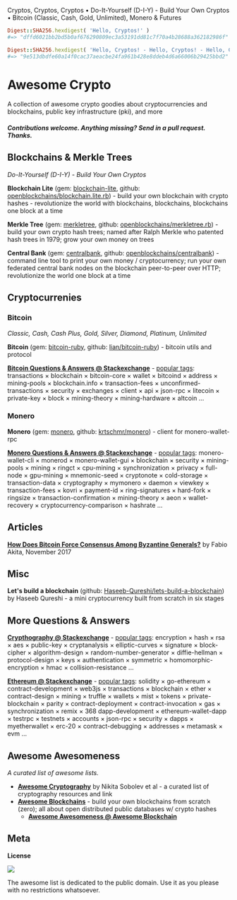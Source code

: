 Cryptos, Cryptos, Cryptos • Do-It-Yourself (D-I-Y) - Build Your Own Cryptos  • Bitcoin (Classic, Cash, Gold, Unlimited), Monero & Futures

``` ruby
Digest::SHA256.hexdigest( 'Hello, Cryptos!' )
#=> "dffd6021bb2bd5b0af676290809ec3a53191dd81c7f70a4b28688a362182986f"

Digest::SHA256.hexdigest( 'Hello, Cryptos! - Hello, Cryptos! - Hello, Cryptos!' )
#=> "9e513dbdfe60a14f0cac37aeacbe24fa961b428e8ddeb4d6a66006b29425bbd2"
```


# Awesome Crypto

A collection of awesome crypto goodies about cryptocurrencies and blockchains, public key infrastructure (pki), and more

#### _Contributions welcome. Anything missing? Send in a pull request. Thanks._




## Blockchains & Merkle Trees 

_Do-It-Yourself (D-I-Y) - Build Your Own Cryptos_


**Blockchain Lite**  (gem: [blockchain-lite](https://rubygems.org/gems/blockchain-lite), github: [openblockchains/blockchain.lite.rb](https://github.com/openblockchains/blockchain.lite.rb)) - build your own blockchain with crypto hashes - revolutionize the world with blockchains, blockchains, blockchains one block at a time

**Merkle Tree**  (gem: [merkletree](https://rubygems.org/gems/merkletree), github: [openblockchains/merkletree.rb](https://github.com/openblockchains/merkletree.rb)) - build your own crypto hash trees; named after Ralph Merkle who patented hash trees in 1979; grow your own money on trees   

**Central Bank** (gem: [centralbank](https://rubygems.org/gems/centralbank), github: [openblockchains/centralbank](https://github.com/openblockchains/centralbank)) - command line tool to print your own money / cryptocurrency; run your own federated central bank nodes on the blockchain peer-to-peer over HTTP; revolutionize the world one block at a time


## Cryptocurrenies

### Bitcoin

_Classic, Cash, Cash Plus, Gold, Silver, Diamond, Platinum, Unlimited_

**Bitcoin** (gem: [bitcoin-ruby](https://rubygems.org/gems/bitcoin-ruby), github: [lian/bitcoin-ruby](https://github.com/lian/bitcoin-ruby)) - bitcoin utils and protocol


[**Bitcoin Questions & Answers @ Stackexchange**](https://bitcoin.stackexchange.com) - [popular tags](https://bitcoin.stackexchange.com/tags): 
transactions ×
blockchain ×
bitcoin-core ×
wallet ×
bitcoind ×
address ×
mining-pools ×
blockchain.info ×
transaction-fees ×
unconfirmed-transactions ×
security ×
exchanges ×
client ×
api ×
json-rpc ×
litecoin ×
private-key ×
block ×
mining-theory ×
mining-hardware ×
altcoin ...



### Monero

**Monero** (gem: [monero](https://rubygems.org/gems/monero), github: [krtschmr/monero](https://github.com/krtschmr/monero)) - client for monero-wallet-rpc

[**Monero Questions & Answers @ Stackexchange**](https://monero.stackexchange.com) - [popular tags](https://monero.stackexchange.com/tags):
monero-wallet-cli ×
monerod ×
monero-wallet-gui ×
blockchain ×
security ×
mining-pools ×
mining ×
ringct ×
cpu-mining ×
synchronization ×
privacy ×
full-node ×
gpu-mining ×
mnemonic-seed ×
cryptonote ×
cold-storage ×
transaction-data ×
cryptography ×
mymonero ×
daemon ×
viewkey ×
transaction-fees ×
kovri ×
payment-id ×
ring-signatures ×
hard-fork ×
ringsize ×
transaction-confirmation ×
mining-theory ×
aeon ×
wallet-recovery ×
cryptocurrency-comparison ×
hashrate ...



## Articles

[**How Does Bitcoin Force Consensus Among Byzantine Generals?**](http://www.akitaonrails.com/2017/11/01/how-does-bitcoin-force-consensus-among-byzantine-generals) by Fabio Akita, November 2017



## Misc

**Let's build a blockchain** (github: [Haseeb-Qureshi/lets-build-a-blockchain](https://github.com/Haseeb-Qureshi/lets-build-a-blockchain)) by Haseeb Qureshi - a mini cryptocurrency built from scratch in six stages



## More Questions & Answers

[**Crypthography @ Stackexchange**](https://crypto.stackexchange.com/) - [popular tags](https://crypto.stackexchange.com/tags):
encryption ×
hash ×
rsa ×
aes ×
public-key ×
cryptanalysis ×
elliptic-curves ×
signature ×
block-cipher ×
algorithm-design ×
random-number-generator ×
diffie-hellman ×
protocol-design ×
keys ×
authentication ×
symmetric ×
homomorphic-encryption ×
hmac ×
collision-resistance ...

[**Ethereum @ Stackexchange**](https://ethereum.stackexchange.com) - [popular tags](https://ethereum.stackexchange.com/tags):
solidity ×
go-ethereum ×
contract-development ×
web3js ×
transactions ×
blockchain ×
ether ×
contract-design ×
mining ×
truffle ×
wallets ×
mist ×
tokens ×
private-blockchain ×
parity ×
contract-deployment ×
contract-invocation ×
gas ×
synchronization ×
remix × 368
dapp-development ×
ethereum-wallet-dapp ×
testrpc ×
testnets ×
accounts ×
json-rpc ×
security ×
dapps ×
myetherwallet ×
erc-20 × 
contract-debugging ×
addresses ×
metamask × 
evm ...



## Awesome Awesomeness

_A curated list of awesome lists._

- [**Awesome Cryptography**](https://github.com/sobolevn/awesome-cryptography#ruby) by Nikita Sobolev et al - a curated list of cryptography resources and link
- [**Awesome Blockchains**](https://github.com/openblockchains/awesome-blockchains) - build your own blockchains from scratch (zero); all about open distributed public databases w/ crypto hashes
   - [**Awesome Awesomeness @ Awesome Blockchain**](https://github.com/openblockchains/awesome-blockchains#awesome-awesomeness) 



## Meta

**License**

![](https://publicdomainworks.github.io/buttons/zero88x31.png)

The awesome list is dedicated to the public domain. Use it as you please with no restrictions whatsoever.



